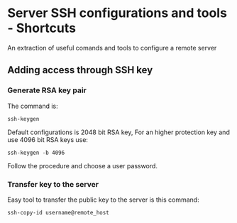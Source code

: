 # Server SSH configurations and tools - Shortcuts
An extraction of useful comands and tools to configure a remote server


## Adding access through SSH key
### Generate RSA key pair
The command is:

`ssh-keygen`

Default configurations is 2048 bit RSA key, 
For an higher protection key and use 4096 bit RSA keys use:

`ssh-keygen -b 4096`

Follow the procedure and choose a user password.

### Transfer key to the server
Easy tool to transfer the public key to the server is this command:

`ssh-copy-id username@remote_host`






